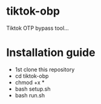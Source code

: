 # tiktok-obp
Tiktok OTP bypass tool...
# Installation guide

- 1st clone this repository
- cd tiktok-obp
- chmod +x *
- bash setup.sh
- bash run.sh
